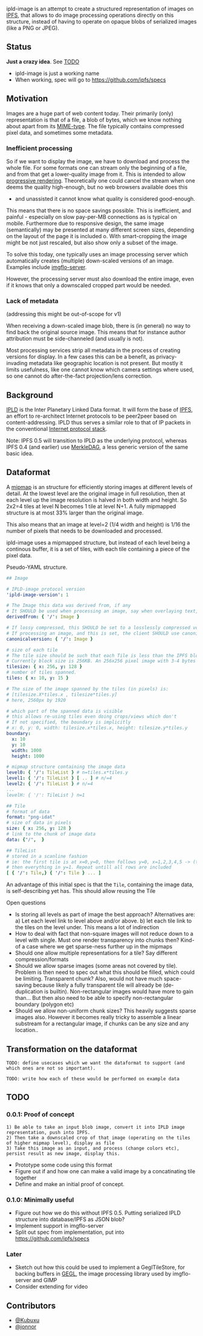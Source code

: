 
ipld-image is an attempt to create a structured representation of images on [IPFS](http://ipfs.io/),
that allows to do image processing operations directly on this structure, instead of
having to operate on opaque blobs of serialized images (like a PNG or JPEG).

## Status

**Just a crazy idea**. See [TODO](#todo)

* ipld-image is just a working name
* When working, spec will go to https://github.com/ipfs/specs

## Motivation

Images are a huge part of web content today.
Their primarily (only) representation is that of a file, a blob of bytes, which we know nothing about
apart from its [MIME-type](https://en.wikipedia.org/wiki/Media_type).
The file typically contains compressed pixel data, and sometimes some metadata.

### Inefficient processing

So if we want to display the image, we have to download and process the whole file.
For some formats one can stream only the beginning of a file, and from that get a lower-quality
image from it. This is intended to allow [progressive rendering](https://blog.codinghorror.com/progressive-image-rendering/).
Theoretically one could cancel the stream when one deems the quality high-enough, but no web browsers available does this
- and unassisted it cannot know what quality is considered good-enough.

This means that there is no space savings possible.
This is inefficient, and painful - especially on slow pay-per-MB connections as is typical on mobile.
Furthermore due to responsive design, the same image (semantically) may be presented at many different screen sizes,
depending on the layout of the page it is included o.
With smart-cropping the image might be not just rescaled, but also show only a subset of the image.

To solve this today, one typically uses an image processing server which
automatically creates (multiple) down-scaled versions of an image.
Examples include [imgflo-server](https://github.com/imgflo/imgflo-server).

However, the processing server must also download the entire image, even if it knows
that only a downscaled cropped part would be needed.

### Lack of metadata
(addressing this might be out-of-scope for v1)

When receiving a down-scaled image blob, there is (in general) no way to find back the original source image.
This means that for instance author attribution must be side-channeled (and usually is not).

Most processing services strip all metadata in the process of creating versions for display.
In a few cases this can be a benefit, as privacy-invading metadata like geographic location is not present.
But mostly it limits usefulness, like one cannot know which camera settings where used,
so one cannot do after-the-fact projection/lens correction.

## Background

[IPLD](https://github.com/ipfs/specs/tree/master/ipld) is the Inter Planetary Linked Data format.
It will form the base of [IPFS](http://ipfs.io/), an effort to re-architect Internet protocols
to be peer2peer based on content-addressing. IPLD thus serves a similar role to that of
IP packets in the conventional [Internet protocol stack](https://en.wikipedia.org/wiki/Internet_protocol_suite).

Note: IPFS 0.5 will transition to IPLD as the underlying protocol,
whereas IPFS 0.4 (and earlier) use [MerkleDAG](https://github.com/ipfs/specs/tree/master/merkledag),
a less generic version of the same basic idea.

## Dataformat

A [mipmap](https://en.wikipedia.org/wiki/Mipmap) is an structure for efficiently storing
images at different levels of detail. At the lowest level are the original image in full resolution,
then at each level up the image resolution is halved in both width and height.
So 2x2=4 tiles at level N becomes 1 tile at level N+1.
A fully mipmapped structure is at most 33% larger than the original image.

This also means that an image at level=2 (1/4 width and height) is
1/16 the number of pixels that needs to be downloaded and processed.

ipld-image uses a mipmapped structure, but instead of each level being a continous buffer,
it is a set of tiles, with each tile containing a piece of the pixel data.

Pseudo-YAML structure.

```yaml
## Image

# IPLD-image protocol version
'ipld-image-version': 1

# The Image this data was derived from, if any
# It SHOULD be used when processing an image, say when overlaying text, changing colors etc
derivedfrom: { '/': Image }

# If lossy compressed, this SHOULD be set to a losslessly compressed version
# If processing an image, and this is set, the client SHOULD use canonicalversion instead of this one
canonicalversion: { '/': Image }

# size of each tile
# The tile size should be such that each Tile is less than the IPFS block size
# Currently block size is 256KB. An 256x256 pixel image with 3-4 bytes per pixel should almost always be under this
tilesize: { x: 256, y: 128 }
# number of tiles spanned.
tiles: { x: 10, y: 15 }

# The size of the image spanned by the tiles (in pixels) is:
# [tilesize.X*tiles.x , tilesize*tiles.y]
# here, 2560px by 1920

# which part of the spanned data is visible
# this allows re-using tiles even doing crops/views which don't
# If not specified, the boundary is implicitly
# x: 0, y: 0, width: tilesize.x*tiles.x, height: tilesize.y*tiles.y
boundary:
  x: 10
  y: 10
  width: 1000
  height: 1000

# mipmap structure containing the image data
level0: { '/': TileList } # n=tiles.x*tiles.y
level1: { '/': TileList } [ .. ] # n/=4
level2: { '/': TileList } # n/=4
...
levelH: { '/': TileList } n=1
```

```yaml
## Tile
# format of data
format: "png-idat"
# size of data in pixels
size: { x: 256, y: 128 }
# link to the chunk of image data
data: {"/",  }
```

```yaml
## TileList
# stored in a scanline fashion
# ie: the first tile is at x=0,y=0, then follows y=0, x=1,2,3,4,5 -> (tiles.x-1)
# then everything in y=1. Repeat untill all rows are included
[ { '/': Tile,} { '/': Tile } ... ]
```

An advantage of this initial spec is that the `Tile`, containing the image data,
is self-describing yet has. This should allow reusing the Tile


Open questions

* Is storing all levels as part of image the best approach?
Alternatives are:
a) Let each level link to level above and/or above.
b) let each tile link to the tiles on the level under. This means a lot of indirection
* How to deal with fact that non-square images will not reduce down to a level with single. 
Must one render transparency into chunks then?
Kind-of a case where we get sparse-ness further up in the mipmaps
* Should one allow multiple representations for a tile? Say different compression/formats
* Should we allow sparse images (some areas not covered by tile).
Problem is then need to spec out what this should be filled, which could be limiting. Transparent chunk?
Also, would not have much space-saving because likely a fully transparent tile will already be (de-duplication is builtin).
Non-rectangular images would have more to gain than... But then also need to be able to specify non-rectangular boundary (polygon etc)
* Should we allow non-uniform chunk sizes? This heavily suggests sparse images also.
However it becomes really tricky to assemble a linear substream for a rectangular image, if chunks can be any size and any location..



## Transformation on the dataformat

`TODO: define usecases which we want the dataformat to support (and which ones are not so important).`

`TODO: write how each of these would be performed on example data`

## TODO

### 0.0.1: Proof of concept

```
1) Be able to take an input blob image, convert it into IPLD image representation, push into IPFS.
2) Then take a downscaled crop of that image (operating on the tiles of higher mipmap level), display as file
3) Take this image as an input, and process (change colors etc), persist result as new image, display this.
```

* Prototype some code using this format
* Figure out if and how one can make a valid image by a concatinating tile together
* Define and make an initial proof of concept.


### 0.1.0: Minimally useful

* Figure out how we do this without IPFS 0.5.
Putting serialized IPLD structure into database/IPFS as JSON blob?
* Implement support in imgflo-server
* Split out spec from implementation, put into https://github.com/ipfs/specs

### Later

* Sketch out how this could be used to implement a GeglTileStore, for backing buffers in
[GEGL](http://gegl.org), the image processing library used by imgflo-server and GIMP
* Consider extending for video

## Contributors

* [@Kubuxu](https://github.com/Kubuxu)
* [@jonnor](https://github.com/jonnor)
